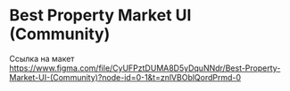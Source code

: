 # Best Property Market UI (Community)

Ссылка на макет https://www.figma.com/file/CyUFPztDUMA8D5yDquNNdr/Best-Property-Market-UI-(Community)?node-id=0-1&t=znlVBOblQordPrmd-0
